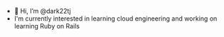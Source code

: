 - 👋 Hi, I’m @dark22tj
- I'm currently interested in learning cloud engineering and working on learning Ruby on Rails
<!---
dark22tj/dark22tj is a ✨ special ✨ repository because its `README.md` (this file) appears on your GitHub profile.
You can click the Preview link to take a look at your changes.
--->
